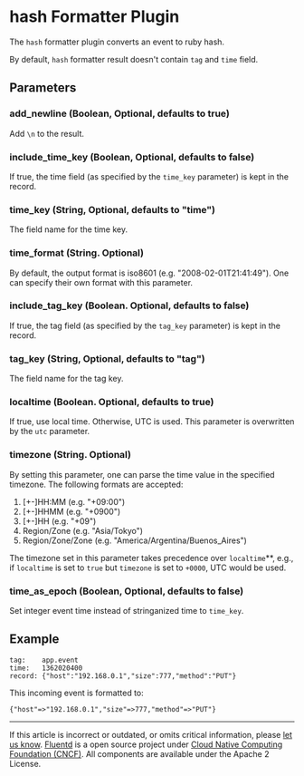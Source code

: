 # hash Formatter Plugin

The `hash` formatter plugin converts an event to ruby hash.

By default, `hash` formatter result doesn't contain `tag` and `time`
field.


## Parameters

### add\_newline (Boolean, Optional, defaults to true)

Add `\n` to the result.

### include\_time\_key (Boolean, Optional, defaults to false)

If true, the time field (as specified by the `time_key` parameter) is
kept in the record.

### time\_key (String, Optional, defaults to "time")

The field name for the time key.

### time\_format (String. Optional)

By default, the output format is iso8601 (e.g. "2008-02-01T21:41:49").
One can specify their own format with this parameter.

### include\_tag\_key (Boolean. Optional, defaults to false)

If true, the tag field (as specified by the `tag_key` parameter) is kept
in the record.

### tag\_key (String, Optional, defaults to "tag")

The field name for the tag key.

### localtime (Boolean. Optional, defaults to true)

If true, use local time. Otherwise, UTC is used. This parameter is
overwritten by the `utc` parameter.

### timezone (String. Optional)

By setting this parameter, one can parse the time value in the specified
timezone. The following formats are accepted:

1.  \[+-\]HH:MM (e.g. "+09:00")
2.  \[+-\]HHMM (e.g. "+0900")
3.  \[+-\]HH (e.g. "+09")
4.  Region/Zone (e.g. "Asia/Tokyo")
5.  Region/Zone/Zone (e.g. "America/Argentina/Buenos\_Aires")

The timezone set in this parameter takes precedence over
`localtime`\*\*, e.g., if `localtime` is set to `true` but `timezone` is
set to `+0000`, UTC would be used.

### time\_as\_epoch (Boolean, Optional, defaults to false)

Set integer event time instead of stringanized time to `time_key`.

## Example

``` {.CodeRay}
tag:    app.event
time:   1362020400
record: {"host":"192.168.0.1","size":777,"method":"PUT"}
```

This incoming event is formatted to:

``` {.CodeRay}
{"host"=>"192.168.0.1","size"=>777,"method"=>"PUT"}
```


------------------------------------------------------------------------

If this article is incorrect or outdated, or omits critical information, please [let us know](https://github.com/fluent/fluentd-docs-gitbook/issues?state=open).
[Fluentd](http://www.fluentd.org/) is a open source project under [Cloud Native Computing Foundation (CNCF)](https://cncf.io/). All components are available under the Apache 2 License.
